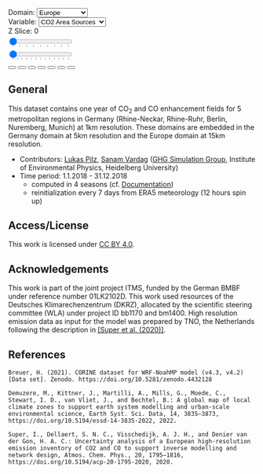 <link rel="stylesheet" href="{{ '/assets/css/v1.css' | relative_url }}">
<div id="fullplot">
  <div id="container">
    <div id="controls">
      <div id="dropdown-controls">
        <div id="domain-container">
          <label for="domainDropdown">Domain:</label>
          <select id="domainDropdown" autocomplete="off">
            <option value="1">Europe</option>
            <option value="2">Germany</option>
            <option value="3">Rhine-Neckar</option>
            <option value="4">Berlin</option>
            <option value="5">Rhine-Ruhr</option>
            <option value="6">Nuremberg</option>
            <option value="7">Munich</option>
          </select>
        </div>
        <div id="variable-container">
          <label for="variableDropdown">Variable:</label>
          <select id="variableDropdown" autocomplete="off">
            <option value="CO2_ANT">CO2 Area Sources</option>
            <option value="CO2_TST">CO2 Point Sources</option>
            <option value="CO2_TRAFFIC">CO2 Traffic</option>
            <option value="CO2_BF">CO2 Biofuel</option>
            <option value="CO2_VPRM">CO2 Biogenic</option>
            <option value="CO_ANT">CO Anthro</option>
          </select>
        </div>
      </div>
      <div id="zslider-container">
        <label id="zlabel" for="zslider">Z Slice: 0</label>
        <div id="zslider-inner">
          <input type="range" id="zslider" min="0" max="40" value="0" step="1" list="ztickmarks">
          <datalist id="ztickmarks">
            <option value="40" label="40"></option>
            <option value="35" label="35"></option>
            <option value="30" label="30"></option>
            <option value="25" label="25"></option>
            <option value="20" label="20"></option>
            <option value="15" label="15"></option>
            <option value="10" label="10"></option>
            <option value="5" label="5"></option>
            <option value="0" label="0"></option>
          </datalist>
        </div>
      </div>
    </div>
    <div id="myDiv"></div>
  </div>
  <div id="timeWidget">
    <input type="range" id="timeSlider" min="0" max="8760" value="0" step="24" list="tickmarks">
    <datalist id="tickmarks">
      <option value="0" label="Jan"></option>
      <option value="744" label="Feb"></option>
      <option value="1416" label="Mar"></option>
      <option value="2160" label="Apr"></option>
      <option value="2880" label="May"></option>
      <option value="3624" label="Jun"></option>
      <option value="4344" label="Jul"></option>
      <option value="5088" label="Aug"></option>
      <option value="5832" label="Sep"></option>
      <option value="6552" label="Oct"></option>
      <option value="7296" label="Nov"></option>
      <option value="8016" label="Dec"></option>
      <option value="8760" label="2019"></option>
    </datalist>
    <div id="timeWidget-buttons">
      <button id="decreaseSpeedButton" class="fa fa-minus"></button>
      <button id="decrementTimeButton" class="fa fa-fast-backward"></button>
      <button id="stepTimeBackButton" class="fa fa-step-backward"></button>
      <button id="playButton" class="fa fa-play"></button>
      <button id="stepTimeForwardButton" class="fa fa-step-forward"></button>
      <button id="incrementTimeButton" class="fa fa-fast-forward"></button>
      <button id="increaseSpeedButton" class="fa fa-plus"></button>
    </div>
  </div>
</div>

<script type="module" src="{{ '/assets/scripts/plot_v1.js' | relative_url }}"></script>
<script src="https://cdn.plot.ly/plotly-3.0.1.min.js"></script>
<script src="{{ '/assets/scripts/decoder.js' | relative_url}}" defer></script>


## General

This dataset contains one year of CO<sub>2</sub> and CO enhancement fields for 5 metropolitan regions in Germany (Rhine-Neckar, Rhine-Ruhr, Berlin, Nuremberg, Munich) at 1km resolution.
These domains are embedded in the Germany domain at 5km resolution and the Europe domain at 15km resolution.

- Contributors: <a class="enc" href="znvygb:yhxnf.cvym@vhc.hav-urvqryoret.qr">Lukas Pilz</a>, <a class="enc" href="znvygb:fnanz.ineqnt@hav-urvqryoret.qr">Sanam Vardag</a> ([GHG Simulation Group](https://www.iup.uni-heidelberg.de/de/forschung/atmosphaere/simulation-von-treibhausgasen-in-der-atmosphaere-vardag-gruppe), Institute of Environmental Physics, Heidelberg University)
- Time period: 1.1.2018 - 31.12.2018
    - computed in 4 seasons (cf. [Documentation](documentation.md))
    - reinitialization every 7 days from ERA5 meteorology (12 hours spin up)


## Access/License

This work is licensed under [CC BY 4.0](http://creativecommons.org/licenses/by/4.0).


## Acknowledgements

This work is part of the joint project ITMS, funded by the German BMBF under reference number 01LK2102D.
This work used resources of the Deutsches Klimarechenzentrum (DKRZ), allocated by the scientific steering committee (WLA) under project ID bb1170 and bm1400.
High resolution emission data as input for the model was prepared by TNO, the Netherlands following the description in [[Super et al. (2020)]](https://doi.org/10.5194/acp-20-1795-2020).


## References

```
Breuer, H. (2021). CORINE dataset for WRF-NoahMP model (v4.3, v4.2) [Data set]. Zenodo. https://doi.org/10.5281/zenodo.4432128  
```
```
Demuzere, M., Kittner, J., Martilli, A., Mills, G., Moede, C., Stewart, I. D., van Vliet, J., and Bechtel, B.: A global map of local climate zones to support earth system modelling and urban-scale environmental science, Earth Syst. Sci. Data, 14, 3835–3873, https://doi.org/10.5194/essd-14-3835-2022, 2022. 
```
```
Super, I., Dellaert, S. N. C., Visschedijk, A. J. H., and Denier van der Gon, H. A. C.: Uncertainty analysis of a European high-resolution emission inventory of CO2 and CO to support inverse modelling and network design, Atmos. Chem. Phys., 20, 1795–1816, https://doi.org/10.5194/acp-20-1795-2020, 2020. 
```
